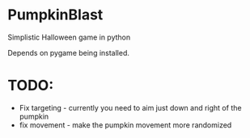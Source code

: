 PumpkinBlast
============

Simplistic Halloween game in python

Depends on pygame being installed.


TODO:
=====

* Fix targeting - currently you need to aim just down and right of the pumpkin
* fix movement - make the pumpkin movement more randomized
